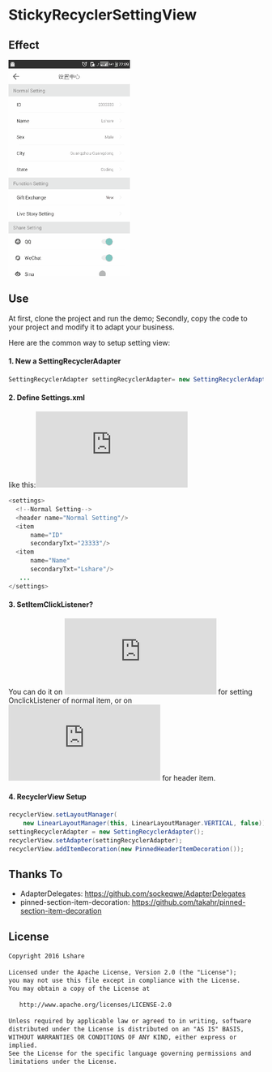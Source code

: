 # StickyRecyclerSettingView

Effect 
--------

![](https://github.com/LinLshare/StickyRecyclerSettingView/blob/master/img/effect.gif?raw=true)

Use
--------

At first, clone the project and run the demo;
Secondly, copy the code to your project and modify it to adapt your business.

Here are the common way to setup setting view:

#### 1. New a SettingRecyclerAdapter 

```java
SettingRecyclerAdapter settingRecyclerAdapter= new SettingRecyclerAdapter();
```

#### 2. Define Settings.xml

like this:![settings.xml](https://github.com/LinLshare/StickyRecyclerSettingView/blob/master/app/src/main/res/xml/settings.xml)

```java
<settings>
  <!--Normal Setting-->
  <header name="Normal Setting"/>
  <item
      name="ID"
      secondaryTxt="23333"/>
  <item
      name="Name"
      secondaryTxt="Lshare"/>
   ...
</settings>
```

#### 3. SetItemClickListener?

You can do it on ![NormalAdapterDelegate](https://github.com/LinLshare/StickyRecyclerSettingView/blob/master/app/src/main/java/io/github/linlshare/settingstickyrecyclerview/adapter/NormalAdapterDelegate.java) for setting OnclickListener of normal item, or on ![HeaderAdapterDelegate](https://github.com/LinLshare/StickyRecyclerSettingView/blob/master/app/src/main/java/io/github/linlshare/settingstickyrecyclerview/adapter/HeaderAdapterDelegate.java) for header item.

#### 4. RecyclerView Setup

```java
recyclerView.setLayoutManager(
	new LinearLayoutManager(this, LinearLayoutManager.VERTICAL, false));
settingRecyclerAdapter = new SettingRecyclerAdapter();
recyclerView.setAdapter(settingRecyclerAdapter);
recyclerView.addItemDecoration(new PinnedHeaderItemDecoration());
```

Thanks To
--------

- AdapterDelegates: https://github.com/sockeqwe/AdapterDelegates
- pinned-section-item-decoration: https://github.com/takahr/pinned-section-item-decoration
 
License
--------

    Copyright 2016 Lshare

    Licensed under the Apache License, Version 2.0 (the "License");
    you may not use this file except in compliance with the License.
    You may obtain a copy of the License at

       http://www.apache.org/licenses/LICENSE-2.0

    Unless required by applicable law or agreed to in writing, software
    distributed under the License is distributed on an "AS IS" BASIS,
    WITHOUT WARRANTIES OR CONDITIONS OF ANY KIND, either express or implied.
    See the License for the specific language governing permissions and
    limitations under the License.
